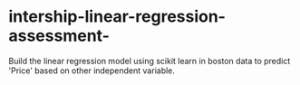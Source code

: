 # intership-linear-regression-assessment-
Build the linear regression model using scikit learn in boston data to predict  'Price' based on other independent variable. 
